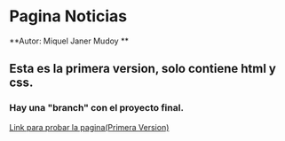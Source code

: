 # Pagina Noticias
**Autor: Miquel Janer Mudoy **

## Esta es la primera version, solo contiene html y css.
### Hay una "branch" con el proyecto final.
[Link para probar la pagina(Primera Version)]()


